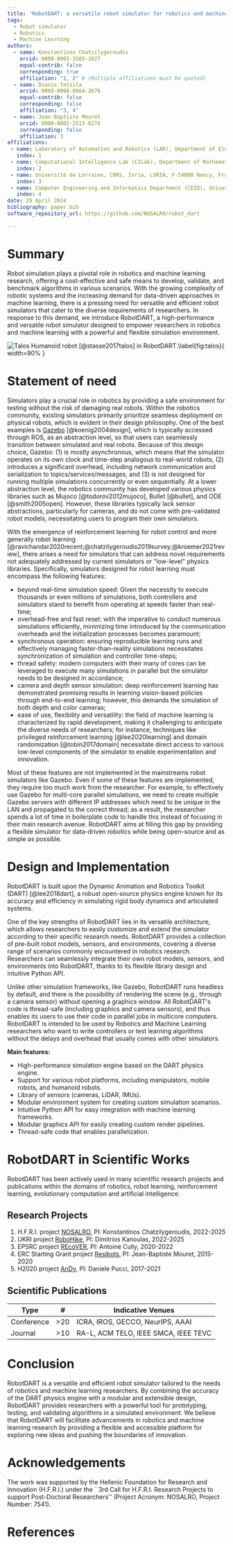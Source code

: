 ```yaml
---
title: 'RobotDART: a versatile robot simulator for robotics and machine learning researchers'
tags:
  - Robot simulator
  - Robotics
  - Machine Learning
authors:
  - name: Konstantinos Chatzilygeroudis
    orcid: 0000-0003-3585-1027
    equal-contrib: false
    corresponding: true
    affiliation: "1, 2" # (Multiple affiliations must be quoted)
  - name: Dionis Totsila
    orcid: 0009-0008-0664-2676
    equal-contrib: false
    corresponding: false
    affiliation: "3, 4"
  - name: Jean-Baptiste Mouret
    orcid: 0000-0002-2513-027X
    corresponding: false
    affiliation: 3
affiliations:
 - name: Laboratory of Automation and Robotics (LAR), Department of Electrical & Computer Engineering, University of Patras, Greece
   index: 1
 - name: Computational Intelligence Lab (CILab), Department of Mathematics, University of Patras, Greece
   index: 2
 - name: Université de Lorraine, CNRS, Inria, LORIA, F-54000 Nancy, France
   index: 3
 - name: Computer Engineering and Informatics Department (CEID), University of Patras, Greece
   index: 4
date: 29 April 2024
bibliography: paper.bib
software_repository_url: https://github.com/NOSALRO/robot_dart

---
```


# Summary

Robot simulation plays a pivotal role in robotics and machine learning research, offering a cost-effective and safe means to develop, validate, and benchmark algorithms in various scenarios. With the growing complexity of robotic systems and the increasing demand for data-driven approaches in machine learning, there is a pressing need for versatile and efficient robot simulators that cater to the diverse requirements of researchers. In response to this demand, we introduce RobotDART, a high-performance and versatile robot simulator designed to empower researchers in robotics and machine learning with a powerful and flexible simulation environment.

![Talos Humanoid robot [@stasse2017talos] in RobotDART.\label{fig:talos}](talos.png){ width=90% }

# Statement of need
Simulators play a crucial role in robotics by providing a safe environment for testing without the risk of damaging real robots. Within the robotics community, existing simulators primarily prioritize seamless deployment on physical robots, which is evident in their design philosophy. One of the best examples is [Gazebo](https://gazebosim.org) [@koenig2004design], which is typically accessed through ROS, as an abstraction level, so that users can seamlessly transition between simulated and real robots. Because of this design choice, Gazebo: (1) is mostly asynchronous, which means that the simulator operates on its own clock and time-step analogous to real-world robots, (2) introduces a significant overhead, including network communication and serialization to topics/services/messages, and (3) is not designed for running multiple simulations concurrently or even sequentially. At a lower abstraction level, the robotics community has developed various physics libraries such as Mujoco [@todorov2012mujoco], Bullet [@bullet], and ODE [@smith2005open]. However, these libraries typically lack sensor abstractions, particularly for cameras, and do not come with pre-validated robot models, necessitating users to program their own simulators.

With the emergence of reinforcement learning for robot control and more generally robot learning [@ravichandar2020recent;@chatzilygeroudis2019survey;@kroemer2021review], there arises a need for simulators that can address novel requirements not adequately addressed by current simulators or "low-level" physics libraries. Specifically, simulators designed for robot learning must encompass the following features:

- beyond real-time simulation speed: Given the necessity to execute thousands or even millions of simulations, both controllers and simulators stand to benefit from operating at speeds faster than real-time;
- overhead-free and fast reset: with the imperative to conduct numerous simulations efficiently, minimizing time introduced by the communication overheads and the initialization processes becomes paramount;
- synchronous operation: ensuring reproducible learning runs and effectively managing faster-than-reality simulations necessitates synchronization of simulation and controller time-steps;
- thread safety: modern computers with their many of cores can be leveraged to execute many simulations in parallel but the simulator needs to be designed in accordance;
- camera and depth sensor simulation: deep reinforcement learning has demonstrated promising results in learning vision-based policies through end-to-end learning; however, this demands the simulation of both depth and color cameras;
- ease of use, flexibility and versatility: the field of machine learning is characterized by rapid development, making it challenging to anticipate the diverse needs of researchers; for instance, techniques like privileged reinforcement learning [@lee2020learning] and domain randomization [@tobin2017domain] necessitate direct access to various low-level components of the simulator to enable experimentation and innovation.

Most of these features are not implemented in the mainstreams robot simulators like Gazebo. Even if some of these features are implemented, they require too much work from the researcher. For example, to effectively use Gazebo for multi-core parallel simulations, we need to create multiple Gazebo servers with different IP addresses which need to be unique in the LAN and propagated to the correct thread; as a result, the researcher spends a lot of time in boilerplate code to handle this instead of focusing in their main research avenue. RobotDART aims at filling this gap by providing a flexible simulator for data-driven robotics while being open-source and as simple as possible.

# Design and Implementation

RobotDART is built upon the Dynamic Animation and Robotics Toolkit (DART) [@lee2018dart], a robust open-source physics engine known for its accuracy and efficiency in simulating rigid body dynamics and articulated systems.

One of the key strengths of RobotDART lies in its versatile architecture, which allows researchers to easily customize and extend the simulator according to their specific research needs. RobotDART provides a collection of pre-built robot models, sensors, and environments, covering a diverse range of scenarios commonly encountered in robotics research. Researchers can seamlessly integrate their own robot models, sensors, and environments into RobotDART, thanks to its flexible library design and intuitive Python API.

Unlike other simulation frameworks, like Gazebo, RobotDART runs headless by default, and there is the possibility of rendering the scene (e.g., through a camera sensor) without opening a graphics window. All RobotDART's code is thread-safe (including graphics and camera sensors), and thus enables its users to use their code in parallel jobs in multicore computers. RobotDART is intended to be used by Robotics and Machine Learning researchers who want to write controllers or test learning algorithms without the delays and overhead that usually comes with other simulators.

**Main features:**

- High-performance simulation engine based on the DART physics engine.
- Support for various robot platforms, including manipulators, mobile robots, and humanoid robots.
- Library of sensors (cameras, LiDAR, IMUs).
- Modular environment system for creating custom simulation scenarios.
- Intuitive Python API for easy integration with machine learning frameworks.
- Modular graphics API for easily creating custom render pipelines.
- Thread-safe code that enables parallelization.

# RobotDART in Scientific Works

RobotDART has been actively used in many scientific research projects and publications within the domains of robotics, robot learning, reinforcement learning, evolutionary computation and artificial intelligence.

## Research Projects

1. H.F.R.I. project [NOSALRO](https://nosalro.github.io/), PI: Konstantinos Chatzilygeroudis, 2022-2025
1. UKRI project [RoboHike](https://rpl-as-ucl.github.io/RoboHike/), PI: Dimitrios Kanoulas, 2022-2025
1. EPSRC project [REcoVER](https://www.imperial.ac.uk/adaptive-intelligent-robotics/), PI: Antoine Cully, 2020-2022
1. ERC Starting Grant project [Resibots](https://resibots.eu/), PI: Jean-Baptiste Mouret, 2015-2020
1. H2020 project [AnDy](https://andy-project.eu/), PI: Daniele Pucci, 2017-2021

## Scientific Publications

|   **Type**   |   **\#**  | **Indicative Venues**  |
|------------|-------|----------------------------|
| Conference | >20 | ICRA, IROS, GECCO, NeurIPS, AAAI |
| Journal | >10 | RA-L, ACM TELO, IEEE SMCA, IEEE TEVC |


# Conclusion

RobotDART is a versatile and efficient robot simulator tailored to the needs of robotics and machine learning researchers. By combining the accuracy of the DART physics engine with a modular and extensible design, RobotDART provides researchers with a powerful tool for prototyping, testing, and validating algorithms in a simulated environment. We believe that RobotDART will facilitate advancements in robotics and machine learning research by providing a flexible and accessible platform for exploring new ideas and pushing the boundaries of innovation.

# Acknowledgements

The work was supported by the Hellenic Foundation for Research and Innovation (H.F.R.I.) under the ``3rd Call for H.F.R.I. Research Projects to support Post-Doctoral Researchers'' (Project Acronym: NOSALRO, Project Number: 7541).

# References

